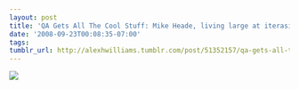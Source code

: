```yaml
---
layout: post
title: 'QA Gets All The Cool Stuff: Mike Heade, living large at iterasi.'
date: '2008-09-23T00:08:35-07:00'
tags: 
tumblr_url: http://alexhwilliams.tumblr.com/post/51352157/qa-gets-all-the-cool-stuff-mike-heade-living
---
```

<img src="http://24.media.tumblr.com/EXq6qISREe7qdgggzeKJ0pRFo1_250.jpg"/>

